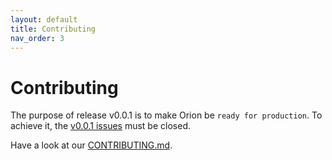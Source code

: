 ```yaml
---
layout: default
title: Contributing
nav_order: 3
---
```

<link rel="stylesheet" href="../../../assets/css/custom.css">

# Contributing

The purpose of release v0.0.1 is to make Orion be `ready for production`. To achieve it, the [v0.0.1 issues](https://github.com/wesovilabs/orion/milestone/1) must be closed.

Have a look at our [CONTRIBUTING.md](https://github.com/wesovilabs/orion/blob/master/CONTRIBUTING.md).


